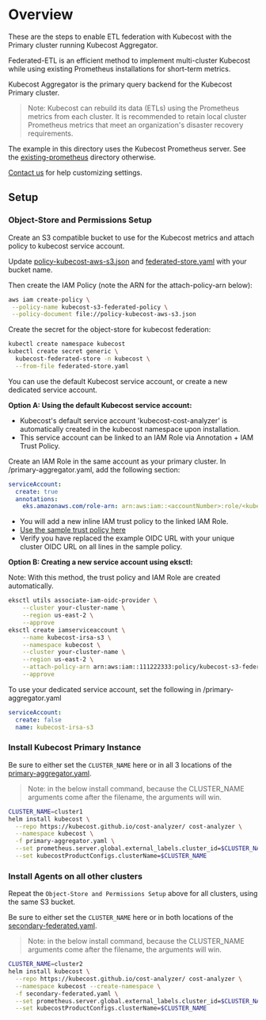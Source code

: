 # Overview

These are the steps to enable ETL federation with Kubecost with the Primary cluster running Kubecost Aggregator.

Federated-ETL is an efficient method to implement multi-cluster Kubecost while using existing Prometheus installations for short-term metrics.

Kubecost Aggregator is the primary query backend for the Kubecost Primary cluster.

> Note: Kubecost can rebuild its data (ETLs) using the Prometheus metrics from each cluster. It is recommended to retain local cluster Prometheus metrics that meet an organization's disaster recovery requirements.

The example in this directory uses the Kubecost Prometheus server. See the [existing-prometheus](./existing-prometheus/) directory otherwise.

[Contact us](https://www.kubecost.com/contact) for help customizing settings.

## Setup

### Object-Store and Permissions Setup

Create an S3 compatible bucket to use for the Kubecost metrics and attach policy to kubecost service account.

Update [policy-kubecost-aws-s3.json](policy-kubecost-aws-s3.json) and [federated-store.yaml](federated-store.yaml) with your bucket name.

Then create the IAM Policy (note the ARN for the attach-policy-arn below):

```sh
aws iam create-policy \
 --policy-name kubecost-s3-federated-policy \
 --policy-document file://policy-kubecost-aws-s3.json
```

Create the secret for the object-store for kubecost federation:

```sh
kubectl create namespace kubecost
kubectl create secret generic \
  kubecost-federated-store -n kubecost \
  --from-file federated-store.yaml
```

You can use the default Kubecost service account, or create a new dedicated service account.

**Option A: Using the default Kubecost service account:** 

* Kubecost's default service account 'kubecost-cost-analyzer' is automatically created in the kubecost namespace upon installation.
* This service account can be linked to an IAM Role via Annotation + IAM Trust Policy.

Create an IAM Role in the same account as your primary cluster. In /primary-aggregator.yaml, add the following section:

```yaml
serviceAccount:
  create: true
  annotations:
    eks.amazonaws.com/role-arn: arn:aws:iam::<accountNumber>:role/<kubecost-role>
```
    
* You will add a new inline IAM trust policy to the linked IAM Role.
* [Use the sample trust policy here](https://github.com/kubecost/poc-common-configurations/blob/main/aws/iam-policies/irsa-iam-role-trust-policy-for-default-service-account)
* Verify you have replaced the example OIDC URL with your unique cluster OIDC URL on all lines in the sample policy.

**Option B: Creating a new service account using eksctl:**

Note: With this method, the trust policy and IAM Role are created automatically.

```sh
eksctl utils associate-iam-oidc-provider \
    --cluster your-cluster-name \
    --region us-east-2 \
    --approve
eksctl create iamserviceaccount \
    --name kubecost-irsa-s3 \
    --namespace kubecost \
    --cluster your-cluster-name \
    --region us-east-2 \
    --attach-policy-arn arn:aws:iam::111222333:policy/kubecost-s3-federated-policy \
    --approve
```

To use your dedicated service account, set the following in /primary-aggregator.yaml
```yaml
serviceAccount:
  create: false
  name: kubecost-irsa-s3
```

### Install Kubecost Primary Instance

Be sure to either set the `CLUSTER_NAME` here or in all 3 locations of the [primary-aggregator.yaml](./primary-aggregator.yaml).

> Note: in the below install command, because the CLUSTER_NAME arguments come after the filename, the arguments will win.

```sh
CLUSTER_NAME=cluster1
helm install kubecost \
  --repo https://kubecost.github.io/cost-analyzer/ cost-analyzer \
  --namespace kubecost \
  -f primary-aggregator.yaml \
  --set prometheus.server.global.external_labels.cluster_id=$CLUSTER_NAME \
  --set kubecostProductConfigs.clusterName=$CLUSTER_NAME
```

### Install Agents on all other clusters

Repeat the `Object-Store and Permissions Setup` above for all clusters, using the same S3 bucket.

Be sure to either set the `CLUSTER_NAME` here or in both locations of the [secondary-federated.yaml](secondary-federated.yaml).

> Note: in the below install command, because the CLUSTER_NAME arguments come after the filename, the arguments will win.

```sh
CLUSTER_NAME=cluster2
helm install kubecost \
  --repo https://kubecost.github.io/cost-analyzer/ cost-analyzer \
  --namespace kubecost --create-namespace \
  -f secondary-federated.yaml \
  --set prometheus.server.global.external_labels.cluster_id=$CLUSTER_NAME \
  --set kubecostProductConfigs.clusterName=$CLUSTER_NAME
```
